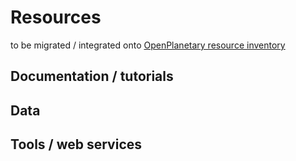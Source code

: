 # Resources

to be migrated / integrated onto [OpenPlanetary resource inventory](https://github.com/openplanetary/resources)

## Documentation / tutorials

## Data

## Tools / web services
